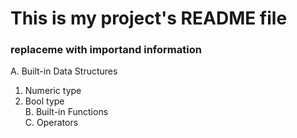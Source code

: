 # This is my project's README file

### replaceme with importand information

A. Built-in Data Structures  
1. Numeric type  
2. Bool type  
B. Built-in Functions  
C. Operators  
